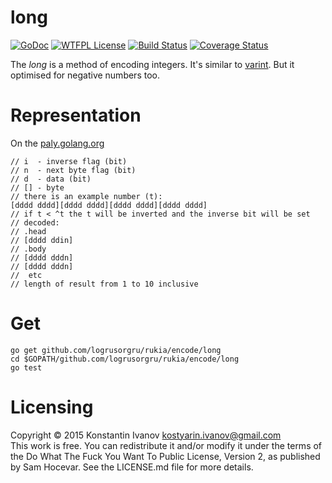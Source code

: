 long
====

[![GoDoc](https://godoc.org/github.com/logrusorgru/long?status.svg)](https://godoc.org/github.com/logrusorgru/long)
[![WTFPL License](https://img.shields.io/badge/license-wtfpl-blue.svg)](http://www.wtfpl.net/about/)
[![Build Status](https://travis-ci.org/logrusorgru/long.svg)](https://travis-ci.org/logrusorgru/long)
[![Coverage Status](https://coveralls.io/repos/logrusorgru/long/badge.svg?branch=master)](https://coveralls.io/r/logrusorgru/long?branch=master)

The _long_ is a method of encoding integers. It's similar to
[varint](https://developers.google.com/protocol-buffers/docs/encoding#varints).
But it optimised for negative numbers too.

# Representation

On the [paly.golang.org](http://play.golang.org/p/-eNR53vrL5)

```
// i  - inverse flag (bit)
// n  - next byte flag (bit)
// d  - data (bit)
// [] - byte
// there is an example number (t):
[dddd dddd][dddd dddd][dddd dddd][dddd dddd]
// if t < ^t the t will be inverted and the inverse bit will be set
// decoded:
// .head
// [dddd ddin]
// .body
// [dddd dddn]
// [dddd dddn]
//  etc
// length of result from 1 to 10 inclusive
```

# Get

```
go get github.com/logrusorgru/rukia/encode/long
cd $GOPATH/github.com/logrusorgru/rukia/encode/long
go test
```

# Licensing

Copyright © 2015 Konstantin Ivanov <kostyarin.ivanov@gmail.com>  
This work is free. You can redistribute it and/or modify it under the
terms of the Do What The Fuck You Want To Public License, Version 2,
as published by Sam Hocevar. See the LICENSE.md file for more details.

